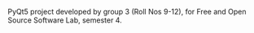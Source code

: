 PyQt5 project developed by group 3 (Roll Nos 9-12), for Free and Open Source Software Lab, semester 4.
